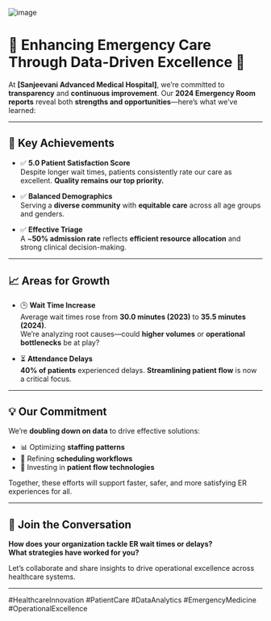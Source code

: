 ![image](https://github.com/user-attachments/assets/73e66706-a790-40d0-a501-1ab1a8545352)


# 🚀 Enhancing Emergency Care Through Data-Driven Excellence 🚀

At **[Sanjeevani Advanced Medical Hospital]**, we’re committed to **transparency** and **continuous improvement**. Our **2024 Emergency Room reports** reveal both **strengths and opportunities**—here’s what we’ve learned:

---

## 🌟 Key Achievements

- ✅ **5.0 Patient Satisfaction Score**  
  Despite longer wait times, patients consistently rate our care as excellent. **Quality remains our top priority.**

- ✅ **Balanced Demographics**  
  Serving a **diverse community** with **equitable care** across all age groups and genders.

- ✅ **Effective Triage**  
  A ~**50% admission rate** reflects **efficient resource allocation** and strong clinical decision-making.

---

## 📈 Areas for Growth

- 🕒 **Wait Time Increase**  
  Average wait times rose from **30.0 minutes (2023)** to **35.5 minutes (2024)**.  
  We’re analyzing root causes—could **higher volumes** or **operational bottlenecks** be at play?

- ⏳ **Attendance Delays**  
  **40% of patients** experienced delays. **Streamlining patient flow** is now a critical focus.

---

## 💡 Our Commitment

We’re **doubling down on data** to drive effective solutions:

- 📊 Optimizing **staffing patterns**
- 📅 Refining **scheduling workflows**
- 🏥 Investing in **patient flow technologies**

Together, these efforts will support faster, safer, and more satisfying ER experiences for all.

---

## 🤝 Join the Conversation

**How does your organization tackle ER wait times or delays?**  
**What strategies have worked for you?**  

Let’s collaborate and share insights to drive operational excellence across healthcare systems.

---

#HealthcareInnovation #PatientCare #DataAnalytics #EmergencyMedicine #OperationalExcellence

